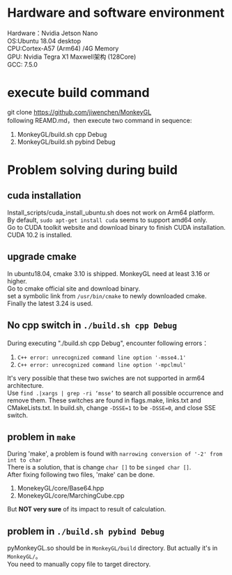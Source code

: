 # Hardware and software environment
Hardware：Nvidia Jetson Nano  
OS:Ubuntu 18.04 desktop  
CPU:Cortex-A57 (Arm64) /4G Memory   
GPU: Nvidia Tegra X1 Maxwell架构 (128Core)  
GCC: 7.5.0 
  
# execute build command
git clone https://github.com/jiwenchen/MonkeyGL  
following REAMD.md，then execute two command in sequence:    
1. MonkeyGL/build.sh cpp Debug  
2. MonkeyGL/build.sh pybind Debug  
  
# Problem solving during build
## cuda installation
Install_scripts/cuda_install_ubuntu.sh does not work on Arm64 platform.  
By default, `sudo apt-get install cuda` seems to support amd64 only.  
Go to CUDA toolkit website and download binary to finish CUDA installation.  
CUDA 10.2 is installed.

## upgrade cmake
In ubuntu18.04, cmake 3.10 is shipped. MonkeyGL need at least 3.16 or higher.  
Go to cmake official site and download binary.  
set a symbolic link from `/usr/bin/cmake` to newly downloaded cmake.    
Finally the latest 3.24 is used.  

## No cpp switch in `./build.sh cpp Debug`
During executing "./build.sh cpp Debug", encounter following errors：  
1. `C++ error: unrecognized command line option '-msse4.1'` 
2. `C++ error: unrecognized command line option '-mpclmul'`  
 
It's very possible that these two swiches are not supported in arm64 architecture.   
Use `find .|xargs | grep -ri ‘msse’` to search all possible occurrence and remove them. 
These switches are found in flags.make, links.txt and CMakeLists.txt.
In build.sh, change `-DSSE=1` to be `-DSSE=0`, and close SSE switch.
  
## problem in `make`
During 'make', a problem is found with `narrowing conversion of '-2' from int to char`   
There is a solution, that is change `char []` to be `singed char []`.  
After fixing following two files, 'make' can be done.  
1. MonekeyGL/core/Base64.hpp  
2. MonekeyGL/core/MarchingCube.cpp   

But **NOT very sure** of its impact to result of calculation.
  
## problem in `./build.sh pybind Debug`
pyMonkeyGL.so should be in `MonkeyGL/build` directory. But actually it's in `MonkeyGL/`。  
You need to manually copy file to target directory.

